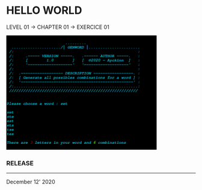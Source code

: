# HELLO WORLD
LEVEL 01 -> CHAPTER 01 -> EXERCICE 01

<img width=400px src="https://github.com/Ayckinn/GenWord/blob/master/pics/screen.png" />

### RELEASE
---
December 12' 2020